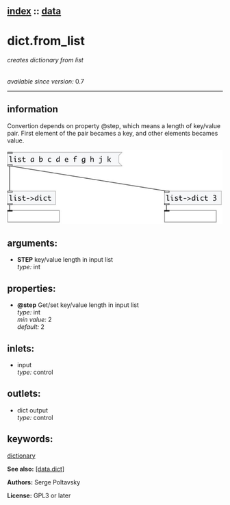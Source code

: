 [index](index.html) :: [data](category_data.html)
---

# dict.from_list

###### creates dictionary from list

*available since version:* 0.7

---


## information
Convertion depends on property @step, which means a length of key/value pair. First element of the pair becames a key, and other elements becames value.


[![example](../examples/img/dict.from_list.jpg)](../examples/pd/dict.from_list.pd)



## arguments:

* **STEP**
key/value length in input list<br>
_type:_ int<br>





## properties:

* **@step** 
Get/set key/value length in input list<br>
_type:_ int<br>
_min value:_ 2<br>
_default:_ 2<br>



## inlets:

* input<br>
_type:_ control



## outlets:

* dict output<br>
_type:_ control



## keywords:

[dictionary](keywords/dictionary.html)



**See also:**
[\[data.dict\]](data.dict.html)




**Authors:** Serge Poltavsky




**License:** GPL3 or later





